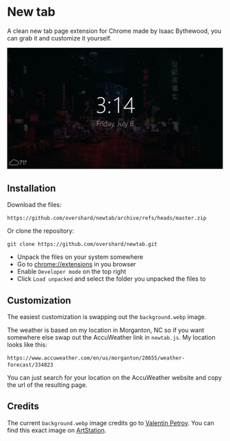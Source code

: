 # New tab

A clean new tab page extension for Chrome made by Isaac Bythewood, you can grab
it and customize it yourself.

![Screenshot](screenshot.webp)


## Installation

Download the files:

    https://github.com/overshard/newtab/archive/refs/heads/master.zip

Or clone the repository:

    git clone https://github.com/overshard/newtab.git

- Unpack the files on your system somewhere
- Go to [chrome://extensions](chrome://extensions) in you browser
- Enable `Developer mode` on the top right
- Click `Load unpacked` and select the folder you unpacked the files to


## Customization

The easiest customization is swapping out the `background.webp` image.

The weather is based on my location in Morganton, NC so if you want somewhere
else swap out the AccuWeather link in `newtab.js`. My location looks like this:

    https://www.accuweather.com/en/us/morganton/28655/weather-forecast/334823

You can just search for your location on the AccuWeather website and copy the
url of the resulting page.


## Credits

The current `background.webp` image credits go to
[Valentin Petrov](https://www.artstation.com/valentinpetrov). You can find this
exact image on [ArtStation](https://www.artstation.com/artwork/wnD16).
